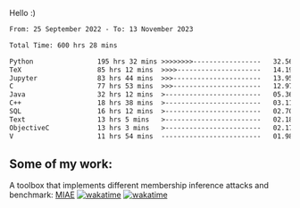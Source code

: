 Hello :)


<!--START_SECTION:waka-->

```txt
From: 25 September 2022 - To: 13 November 2023

Total Time: 600 hrs 28 mins

Python                195 hrs 32 mins >>>>>>>>-----------------   32.56 %
TeX                   85 hrs 12 mins  >>>>---------------------   14.19 %
Jupyter               83 hrs 44 mins  >>>----------------------   13.95 %
C                     77 hrs 53 mins  >>>----------------------   12.97 %
Java                  32 hrs 12 mins  >------------------------   05.36 %
C++                   18 hrs 38 mins  >------------------------   03.11 %
SQL                   16 hrs 12 mins  >------------------------   02.70 %
Text                  13 hrs 5 mins   >------------------------   02.18 %
ObjectiveC            13 hrs 3 mins   >------------------------   02.17 %
V                     11 hrs 54 mins  -------------------------   01.98 %
```

<!--END_SECTION:waka-->

## Some of my work: 

A toolbox that implements different membership inference attacks and benchmark: [MIAE](https://github.com/RPI-DSPlab) [![wakatime](https://wakatime.com/badge/user/18ac89f5-baf8-49e6-a5ee-d9272435ce3a/project/3e6541fd-578f-4d9d-9080-f2a42b2d10e1.svg)](https://wakatime.com/badge/user/18ac89f5-baf8-49e6-a5ee-d9272435ce3a/project/3e6541fd-578f-4d9d-9080-f2a42b2d10e1) [![wakatime](https://wakatime.com/badge/user/18ac89f5-baf8-49e6-a5ee-d9272435ce3a/project/5d5826e9-c6d6-4d86-8b00-0d1608c5f167.svg)](https://wakatime.com/badge/user/18ac89f5-baf8-49e6-a5ee-d9272435ce3a/project/5d5826e9-c6d6-4d86-8b00-0d1608c5f167)
